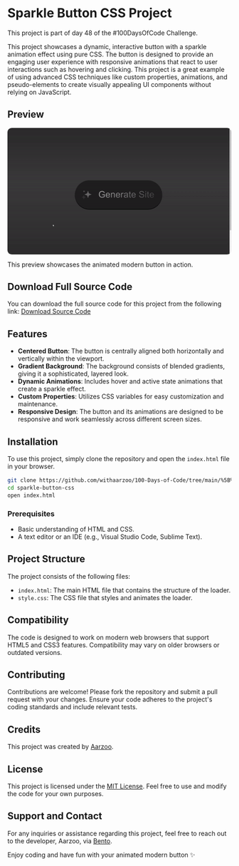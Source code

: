 # Sparkle Button CSS Project

This project is part of day 48 of the #100DaysOfCode Challenge.

This project showcases a dynamic, interactive button with a sparkle animation effect using pure CSS. The button is designed to provide an engaging user experience with responsive animations that react to user interactions such as hovering and clicking. This project is a great example of using advanced CSS techniques like custom properties, animations, and pseudo-elements to create visually appealing UI components without relying on JavaScript.

## Preview

<div style="display: flex; align-items: center; justify-content: center; width: 100%; border-radius: 0.6rem;">
    <img src="preview.gif" alt="preview GIF" width="100%" height="100%" style="overflow: none; border-radius: inherit;"/>
</div>

This preview showcases the animated modern button in action.

## Download Full Source Code

You can download the full source code for this project from the following link: [Download Source Code](https://t.me/CodeWithAarzoo)

## Features

- **Centered Button**: The button is centrally aligned both horizontally and vertically within the viewport.
- **Gradient Background**: The background consists of blended gradients, giving it a sophisticated, layered look.
- **Dynamic Animations**: Includes hover and active state animations that create a sparkle effect.
- **Custom Properties**: Utilizes CSS variables for easy customization and maintenance.
- **Responsive Design**: The button and its animations are designed to be responsive and work seamlessly across different screen sizes.

## Installation

To use this project, simply clone the repository and open the `index.html` file in your browser.

```sh
git clone https://github.com/withaarzoo/100-Days-of-Code/tree/main/%5B%20Day%2048%20%5D%20-%20Animated%20Modern%20Button.git
cd sparkle-button-css
open index.html
```

### Prerequisites

- Basic understanding of HTML and CSS.
- A text editor or an IDE (e.g., Visual Studio Code, Sublime Text).

## Project Structure

The project consists of the following files:

- `index.html`: The main HTML file that contains the structure of the loader.
- `style.css`: The CSS file that styles and animates the loader.

## Compatibility

The code is designed to work on modern web browsers that support HTML5 and CSS3 features. Compatibility may vary on older browsers or outdated versions.

## Contributing

Contributions are welcome! Please fork the repository and submit a pull request with your changes. Ensure your code adheres to the project's coding standards and include relevant tests.

## Credits

This project was created by [Aarzoo](https://x.com/withaarzoo).

## License

This project is licensed under the [MIT License](LICENSE). Feel free to use and modify the code for your own purposes.

## Support and Contact

For any inquiries or assistance regarding this project, feel free to reach out to the developer, Aarzoo, via [Bento](https://bento.me/withaarzoo).

Enjoy coding and have fun with your animated modern button ✨
